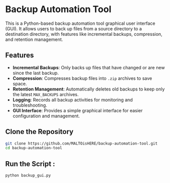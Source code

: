 # Backup Automation Tool

This is a Python-based backup automation tool graphical user interface (GUI). It allows users to back up files from a source directory to a destination directory, with features like incremental backups, compression, and retention management.

## Features

- **Incremental Backups**: Only backs up files that have changed or are new since the last backup.
- **Compression**: Compresses backup files into `.zip` archives to save space.
- **Retention Management**: Automatically deletes old backups to keep only the latest `MAX_BACKUPS` archives.
- **Logging**: Records all backup activities for monitoring and troubleshooting.
- **GUI Interface**: Provides a simple graphical interface for easier configuration and management.

## Clone the Repository

```bash
git clone https://github.com/MALTOisHERE/backup-automation-tool.git
cd backup-automation-tool
```

## Run the Script :

```bash
python backup_gui.py
```



